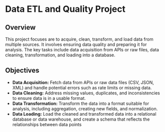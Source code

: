 # Data ETL and Quality  Project

## Overview

This project focuses are to acquire, clean, transform, and load data from multiple sources. It involves ensuring data quality and preparing it for analysis. The key tasks include data acquisition from APIs or raw files, data cleaning, transformation, and loading into a database.

## Objectives

- **Data Acquisition:** Fetch data from APIs or raw data files (CSV, JSON, XML) and handle potential errors such as rate limits or missing data.
- **Data Cleaning:** Address missing values, duplicates, and inconsistencies to ensure data is in a usable format.
- **Data Transformation:** Transform the data into a format suitable for analysis, including aggregation, creating new fields, and normalization.
- **Data Loading:** Load the cleaned and transformed data into a relational database or data warehouse, and create a schema that reflects the relationships between data points
